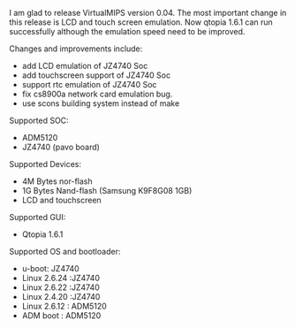 I am glad to release VirtualMIPS version 0.04. The most important change in this release is LCD and touch screen emulation. Now qtopia 1.6.1 can run successfully although the emulation speed need to be improved.

Changes and improvements include:
  * add LCD emulation of JZ4740 Soc
  * add touchscreen support of JZ4740 Soc
  * support rtc emulation of JZ4740 Soc
  * fix cs8900a network card emulation bug.
  * use scons building system instead of make

Supported SOC:
  * ADM5120
  * JZ4740 (pavo board)

Supported Devices:
  * 4M Bytes nor-flash
  * 1G Bytes Nand-flash (Samsung K9F8G08 1GB)
  * LCD and touchscreen

Supported GUI:
  * Qtopia 1.6.1

Supported OS and bootloader:
  * u-boot: JZ4740
  * Linux 2.6.24 :JZ4740
  * Linux 2.6.22 :JZ4740
  * Linux 2.4.20 :JZ4740
  * Linux 2.6.12 : ADM5120
  * ADM boot : ADM5120